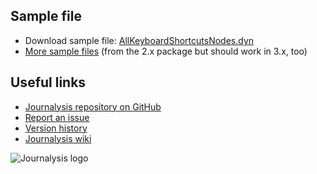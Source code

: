 ## Sample file
- Download sample file: [AllKeyboardShortcutsNodes.dyn](https://raw.githubusercontent.com/andydandy74/Journalysis/master/samples/3.x/AllKeyboardShortcutsNodes.dyn)
- [More sample files](https://github.com/andydandy74/Journalysis/tree/master/samples/2.x) (from the 2.x package but should work in 3.x, too)

## Useful links
- [Journalysis repository on GitHub](https://github.com/andydandy74/Journalysis)
- [Report an issue](https://github.com/andydandy74/Journalysis/issues)
- [Version history](https://github.com/andydandy74/Journalysis/wiki/Version-history)
- [Journalysis wiki](https://github.com/andydandy74/Journalysis/wiki)

![Journalysis logo](https://raw.githubusercontent.com/andydandy74/Journalysis/master/icons/raw/Journalysis.png)